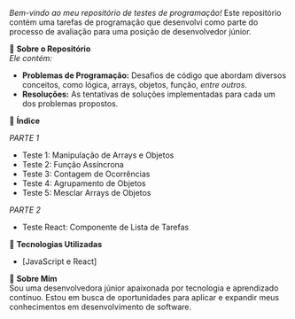 _Bem-vindo ao meu repositório de testes de programação!_
Este repositório contém uma tarefas de programação que desenvolvi como parte do processo de avaliação para uma posição de desenvolvedor júnior.

📑 **Sobre o Repositório**
<br> _Ele contém:_

- **Problemas de Programação:** Desafios de código que abordam diversos conceitos, como lógica, arrays, objetos, função, _entre outros_.
- **Resoluções:** As tentativas de soluções implementadas para cada um dos problemas propostos.

📑 **Índice**

_PARTE 1_
- Teste 1: Manipulação de Arrays e Objetos
- Teste 2: Função Assíncrona
- Teste 3: Contagem de Ocorrências
- Teste 4: Agrupamento de Objetos
- Teste 5: Mesclar Arrays de Objetos

_PARTE 2_
- Teste React: Componente de Lista de Tarefas  

🚀 **Tecnologias Utilizadas**

- [JavaScript e React]

👤 **Sobre Mim**
<br> Sou uma desenvolvedora júnior apaixonada por tecnologia e aprendizado contínuo. Estou em busca de oportunidades para aplicar e expandir meus conhecimentos em desenvolvimento de software.
